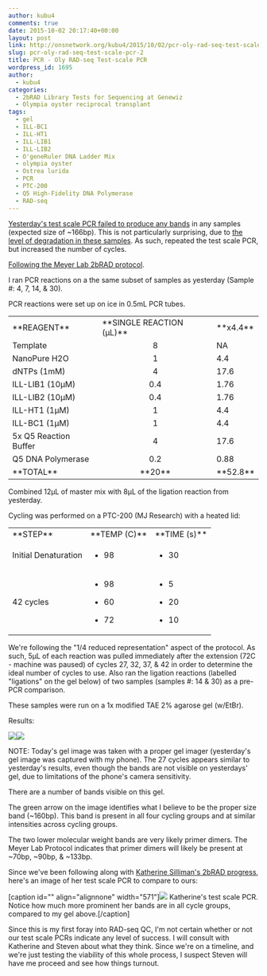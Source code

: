 ```yaml
---
author: kubu4
comments: true
date: 2015-10-02 20:17:40+00:00
layout: post
link: http://onsnetwork.org/kubu4/2015/10/02/pcr-oly-rad-seq-test-scale-pcr-2/
slug: pcr-oly-rad-seq-test-scale-pcr-2
title: PCR - Oly RAD-seq Test-scale PCR
wordpress_id: 1695
author:
  - kubu4
categories:
  - 2bRAD Library Tests for Sequencing at Genewiz
  - Olympia oyster reciprocal transplant
tags:
  - gel
  - ILL-BC1
  - ILL-HT1
  - ILL-LIB1
  - ILL-LIB2
  - O'geneRuler DNA Ladder Mix
  - olympia oyster
  - Ostrea lurida
  - PCR
  - PTC-200
  - Q5 High-Fidelity DNA Polymerase
  - RAD-seq
---
```


[Yesterday's test scale PCR failed to produce any bands](http://onsnetwork.org/kubu4/2015/10/01/pcr-oly-rad-seq-test-scale-pcr/) in any samples (expected size of ~166bp). This is not particularly surprising, due to [the level of degradation in these samples](http://onsnetwork.org/kubu4/2015/09/17/agarose-gel-olympia-oyster-whole-body-gdna-integrity-check/). As such, repeated the test scale PCR, but increased the number of cycles.

[Following the Meyer Lab 2bRAD protocol](https://github.com/sr320/LabDocs/blob/master/protocols/External_Protocols/2bRAD_11Aug2015.pdf).

I ran PCR reactions on a the same subset of samples as yesterday (Sample #: 4, 7, 14, & 30).

PCR reactions were set up on ice in 0.5mL PCR tubes.

<table >
<tbody >
<tr >

<td >**REAGENT**
</td>

<td >**SINGLE REACTION (μL)**
</td>

<td >**x4.4**
</td>
</tr>
<tr >

<td >Template
</td>

<td style="text-align: center;" >8
</td>

<td >NA
</td>
</tr>
<tr >

<td >NanoPure H2O
</td>

<td style="text-align: center;" >1
</td>

<td >4.4
</td>
</tr>
<tr >

<td >dNTPs (1mM)
</td>

<td style="text-align: center;" >4
</td>

<td >17.6
</td>
</tr>
<tr >

<td >ILL-LIB1 (10μM)
</td>

<td style="text-align: center;" >0.4
</td>

<td >1.76
</td>
</tr>
<tr >

<td >ILL-LIB2 (10μM)
</td>

<td style="text-align: center;" >0.4
</td>

<td >1.76
</td>
</tr>
<tr >

<td >ILL-HT1 (1μM)
</td>

<td style="text-align: center;" >1
</td>

<td >4.4
</td>
</tr>
<tr >

<td >ILL-BC1 (1μM)
</td>

<td style="text-align: center;" >1
</td>

<td >4.4
</td>
</tr>
<tr >

<td >5x Q5 Reaction Buffer
</td>

<td style="text-align: center;" >4
</td>

<td >17.6
</td>
</tr>
<tr >

<td >Q5 DNA Polymerase
</td>

<td style="text-align: center;" >0.2
</td>

<td >0.88
</td>
</tr>
<tr >

<td >**TOTAL**
</td>

<td style="text-align: center;" >**20**
</td>

<td >**52.8**
</td>
</tr>
</tbody>
</table>



Combined 12μL of master mix with 8μL of the ligation reaction from yesterday.

Cycling was performed on a PTC-200 (MJ Research) with a heated lid:

<table >
<tbody >
<tr >

<td >**STEP**
</td>

<td style="text-align: left;" >**TEMP (C)**
</td>

<td >**TIME (s)**
</td>
</tr>
<tr >

<td >Initial Denaturation
</td>

<td >



    
  * 98



</td>

<td >



    
  * 30



</td>
</tr>
<tr >

<td >42 cycles
</td>

<td >



    
  * 98

    
  * 60

    
  * 72



</td>

<td >



    
  * 5

    
  * 20

    
  * 10



</td>
</tr>
</tbody>
</table>

We're following the "1/4 reduced representation" aspect of the protocol. As such, 5μL of each reaction was pulled immediately after the extension (72C - machine was paused) of cycles 27, 32, 37, & 42 in order to determine the ideal number of cycles to use. Also ran the ligation reactions (labelled "ligations" on the gel below) of two samples (samples #: 14 & 30) as a pre-PCR comparison.

These samples were run on a 1x modified TAE 2% agarose gel (w/EtBr).

Results:

[![](https://raw.githubusercontent.com/sr320/LabDocs/master/protocols/Commercial_Protocols/ThermoFisher_OgeneRuler_DNA_Ladder_Mix_F100439.jpg)](https://raw.githubusercontent.com/sr320/LabDocs/master/protocols/Commercial_Protocols/ThermoFisher_OgeneRuler_DNA_Ladder_Mix_F100439.jpg)[![](http://eagle.fish.washington.edu/Arabidopsis/20151002_oly_RAD_gel.jpg)](http://eagle.fish.washington.edu/Arabidopsis/20151002_oly_RAD_gel.jpg)





















NOTE: Today's gel image was taken with a proper gel imager (yesterday's gel image was captured with my phone). The 27 cycles appears similar to yesterday's results, even though the bands are not visible on yesterdays' gel, due to limitations of the phone's camera sensitivity.

There are a number of bands visible on this gel.

The green arrow on the image identifies what I believe to be the proper size band (~160bp). This band is present in all four cycling groups and at similar intensities across cycling groups.

The two lower molecular weight bands are very likely primer dimers. The Meyer Lab Protocol indicates that primer dimers will likely be present at ~70bp, ~90bp, & ~133bp.

Since we've been following along with [Katherine Silliman's 2bRAD progress](http://marinegenes.com/2015/09/23/tuesday-92215/), here's an image of her test scale PCR to compare to ours:

[caption id="" align="alignnone" width="571"][![](https://marinegenes.files.wordpress.com/2015/09/9_22_15.jpg)](https://marinegenes.files.wordpress.com/2015/09/9_22_15.jpg) Katherine's test scale PCR. Notice how much more prominent her bands are in all cycle groups, compared to my gel above.[/caption]



Since this is my first foray into RAD-seq QC, I'm not certain whether or not our test scale PCRs indicate any level of success. I will consult with Katherine and Steven about what they think. Since we're on a timeline, and we're just testing the viability of this whole process, I suspect Steven will have me proceed and see how things turnout.
